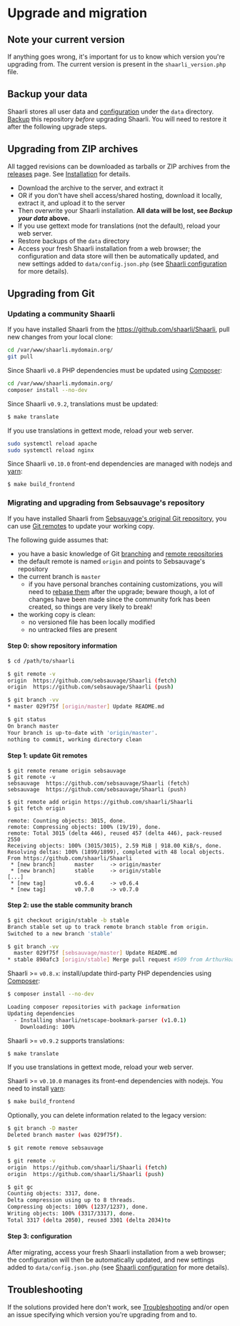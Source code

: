 # Upgrade and migration

## Note your current version

If anything goes wrong, it's important for us to know which version you're upgrading from.
The current version is present in the `shaarli_version.php` file.

## Backup your data

Shaarli stores all user data and [configuration](Shaarli-configuration.md) under the `data` directory. [Backup](Backup-and-restore.md) this repository _before_ upgrading Shaarli. You will need to restore it after the following upgrade steps.


## Upgrading from ZIP archives

All tagged revisions can be downloaded as tarballs or ZIP archives from the [releases](https://github.com/shaarli/Shaarli/releases) page. See [Installation](Installation.md) for details.

- Download the archive to the server, and extract it
- OR if you don't have shell access/shared hosting, download it locally, extract it, and upload it to the server
- Then overwrite your Shaarli installation. **All data will be lost, see _Backup your data_ above.**
- If you use gettext mode for translations (not the default), reload your web server.
- Restore backups of the `data` directory
- Access your fresh Shaarli installation from a web browser; the configuration and data store will then be automatically updated, and new settings added to `data/config.json.php` (see [Shaarli configuration](Shaarli-configuration.md) for more details).


## Upgrading from Git

### Updating a community Shaarli

If you have installed Shaarli from the https://github.com/shaarli/Shaarli, pull new changes from your local clone:

```bash
cd /var/www/shaarli.mydomain.org/
git pull
```

Since Shaarli `v0.8` PHP dependencies must be updated using [Composer](https://getcomposer.org/):

```bash
cd /var/www/shaarli.mydomain.org/
composer install --no-dev
```

Since Shaarli `v0.9.2`, translations must be updated:

```bash
$ make translate
```

If you use translations in gettext mode, reload your web server.
```bash
sudo systemctl reload apache
sudo systemctl reload nginx
```

Since Shaarli `v0.10.0` front-end dependencies are managed with nodejs and [yarn](https://yarnpkg.com/lang/en/docs/install/):

```bash
$ make build_frontend
``` 


### Migrating and upgrading from Sebsauvage's repository

If you have installed Shaarli from [Sebsauvage's original Git repository](https://github.com/sebsauvage/Shaarli), you can use [Git remotes](https://git-scm.com/book/en/v2/Git-Basics-Working-with-Remotes) to update your working copy.

The following guide assumes that:

- you have a basic knowledge of Git [branching](https://git-scm.com/book/en/v2/Git-Branching-Branches-in-a-Nutshell) and [remote repositories](https://git-scm.com/book/en/v2/Git-Basics-Working-with-Remotes)
- the default remote is named `origin` and points to Sebsauvage's repository
- the current branch is `master`
    - if you have personal branches containing customizations, you will need to [rebase them](https://git-scm.com/book/en/v2/Git-Branching-Rebasing) after the upgrade; beware though, a lot of changes have been made since the community fork has been created, so things are very likely to break!
- the working copy is clean:
    - no versioned file has been locally modified
    - no untracked files are present

#### Step 0: show repository information

```bash
$ cd /path/to/shaarli

$ git remote -v
origin	https://github.com/sebsauvage/Shaarli (fetch)
origin	https://github.com/sebsauvage/Shaarli (push)

$ git branch -vv
* master 029f75f [origin/master] Update README.md

$ git status
On branch master
Your branch is up-to-date with 'origin/master'.
nothing to commit, working directory clean
```

#### Step 1: update Git remotes

```
$ git remote rename origin sebsauvage
$ git remote -v
sebsauvage	https://github.com/sebsauvage/Shaarli (fetch)
sebsauvage	https://github.com/sebsauvage/Shaarli (push)

$ git remote add origin https://github.com/shaarli/Shaarli
$ git fetch origin

remote: Counting objects: 3015, done.
remote: Compressing objects: 100% (19/19), done.
remote: Total 3015 (delta 446), reused 457 (delta 446), pack-reused 2550
Receiving objects: 100% (3015/3015), 2.59 MiB | 918.00 KiB/s, done.
Resolving deltas: 100% (1899/1899), completed with 48 local objects.
From https://github.com/shaarli/Shaarli
 * [new branch]      master     -> origin/master
 * [new branch]      stable     -> origin/stable
[...]
 * [new tag]         v0.6.4     -> v0.6.4
 * [new tag]         v0.7.0     -> v0.7.0
```

#### Step 2: use the stable community branch

```bash
$ git checkout origin/stable -b stable
Branch stable set up to track remote branch stable from origin.
Switched to a new branch 'stable'

$ git branch -vv
  master 029f75f [sebsauvage/master] Update README.md
* stable 890afc3 [origin/stable] Merge pull request #509 from ArthurHoaro/v0.6.5
```

Shaarli >= `v0.8.x`: install/update third-party PHP dependencies using [Composer](https://getcomposer.org/):

```bash
$ composer install --no-dev

Loading composer repositories with package information
Updating dependencies
  - Installing shaarli/netscape-bookmark-parser (v1.0.1)
    Downloading: 100%
```

Shaarli >= `v0.9.2` supports translations:

```bash
$ make translate
```

If you use translations in gettext mode, reload your web server.

Shaarli >= `v0.10.0` manages its front-end dependencies with nodejs. You need to install [yarn](https://yarnpkg.com/lang/en/docs/install/):

```bash
$ make build_frontend
``` 

Optionally, you can delete information related to the legacy version:

```bash
$ git branch -D master
Deleted branch master (was 029f75f).

$ git remote remove sebsauvage

$ git remote -v
origin	https://github.com/shaarli/Shaarli (fetch)
origin	https://github.com/shaarli/Shaarli (push)

$ git gc
Counting objects: 3317, done.
Delta compression using up to 8 threads.
Compressing objects: 100% (1237/1237), done.
Writing objects: 100% (3317/3317), done.
Total 3317 (delta 2050), reused 3301 (delta 2034)to
```

#### Step 3: configuration

After migrating, access your fresh Shaarli installation from a web browser; the
configuration will then be automatically updated, and new settings added to
`data/config.json.php` (see [Shaarli configuration](Shaarli-configuration.md) for more
details).

## Troubleshooting

If the solutions provided here don't work, see [Troubleshooting](Troubleshooting.md) and/or open an issue specifying which version you're upgrading from and to.


